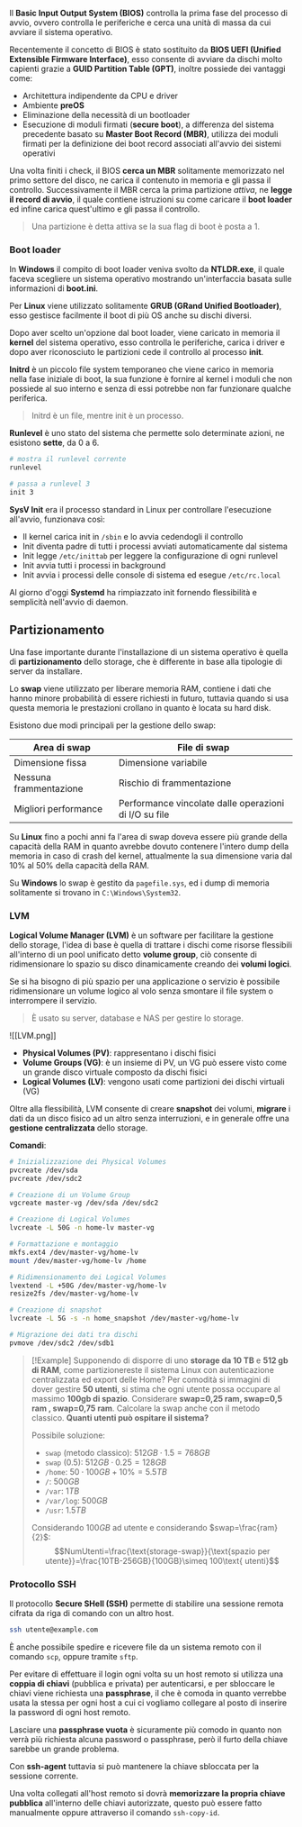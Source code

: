 Il **Basic Input Output System (BIOS)** controlla la prima fase del processo di avvio, ovvero controlla le periferiche e cerca una unità di massa da cui avviare il sistema operativo.

Recentemente il concetto di BIOS è stato sostituito da **BIOS UEFI (Unified Extensible Firmware Interface)**, esso consente di avviare da dischi molto capienti grazie a **GUID Partition Table (GPT)**, inoltre possiede dei vantaggi come:
- Architettura indipendente da CPU e driver
- Ambiente **preOS**
- Eliminazione della necessità di un bootloader
- Esecuzione di moduli firmati (**secure boot**), a differenza del sistema precedente basato su **Master Boot Record (MBR)**, utilizza dei moduli firmati per la definizione dei boot record associati all'avvio dei sistemi operativi

Una volta finiti i check, il BIOS **cerca un MBR** solitamente memorizzato nel primo settore del disco, ne carica il contenuto in memoria e gli passa il controllo.
Successivamente il MBR cerca la prima partizione _attiva_, ne **legge il record di avvio**, il quale contiene istruzioni su come caricare il **boot loader** ed infine carica quest'ultimo e gli passa il controllo.
>Una partizione è detta attiva se la sua flag di boot è posta a $1$.

### Boot loader
In **Windows** il compito di boot loader veniva svolto da **NTLDR.exe**, il quale faceva scegliere un sistema operativo mostrando un'interfaccia basata sulle informazioni di **boot.ini**.

Per **Linux** viene utilizzato solitamente **GRUB (GRand Unified Bootloader)**, esso gestisce facilmente il boot di più OS anche su dischi diversi.

Dopo aver scelto un'opzione dal boot loader, viene caricato in memoria il **kernel** del sistema operativo, esso controlla le periferiche, carica i driver e dopo aver riconosciuto le partizioni cede il controllo al processo **init**.

**Initrd** è un piccolo file system temporaneo che viene carico in memoria nella fase iniziale di boot, la sua funzione è fornire al kernel i moduli che non possiede al suo interno e senza di essi potrebbe non far funzionare qualche periferica.
>Initrd è un file, mentre init è un processo.

**Runlevel** è uno stato del sistema che permette solo determinate azioni, ne esistono **sette**, da $0$ a $6$.
```bash
# mostra il runlevel corrente
runlevel

# passa a runlevel 3
init 3
```

**SysV Init** era il processo standard in Linux per controllare l'esecuzione all'avvio, funzionava così:
- Il kernel carica init in `/sbin` e lo avvia cedendogli il controllo
- Init diventa padre di tutti i processi avviati automaticamente dal sistema
- Init legge `/etc/inittab` per leggere la configurazione di ogni runlevel
- Init avvia tutti i processi in background
- Init avvia i processi delle console di sistema ed esegue `/etc/rc.local`

Al giorno d'oggi **Systemd** ha rimpiazzato init fornendo flessibilità e semplicità nell'avvio di daemon.

## Partizionamento
Una fase importante durante l'installazione di un sistema operativo è quella di **partizionamento** dello storage, che è differente in base alla tipologie di server da installare.

Lo **swap** viene utilizzato per liberare memoria RAM, contiene i dati che hanno minore probabilità di essere richiesti in futuro, tuttavia quando si usa questa memoria le prestazioni crollano in quanto è locata su hard disk.

Esistono due modi principali per la gestione dello swap:

| Area di swap           | File di swap                                          |
| ---------------------- | ----------------------------------------------------- |
| Dimensione fissa       | Dimensione variabile                                  |
| Nessuna frammentazione | Rischio di frammentazione                             |
| Migliori performance   | Performance vincolate dalle operazioni di I/O su file |

Su **Linux** fino a pochi anni fa l'area di swap doveva essere più grande della capacità della RAM in quanto avrebbe dovuto contenere l'intero dump della memoria in caso di crash del kernel, attualmente la sua dimensione varia dal $10\%$ al $50\%$ della capacità della RAM.

Su **Windows** lo swap è gestito da `pagefile.sys`, ed i dump di memoria solitamente si trovano in `C:\Windows\System32`.

### LVM
**Logical Volume Manager (LVM)** è un software per facilitare la gestione dello storage, l'idea di base è quella di trattare i dischi come risorse flessibili all'interno di un pool unificato detto **volume group**, ciò consente di ridimensionare lo spazio su disco dinamicamente creando dei **volumi logici**.

Se si ha bisogno di più spazio per una applicazione o servizio è possibile ridimensionare un volume logico al volo senza smontare il file system o interrompere il servizio.
>È usato su server, database e NAS per gestire lo storage.

![[LVM.png]]
- **Physical Volumes (PV)**: rappresentano i dischi fisici
- **Volume Groups (VG)**: è un insieme di PV, un VG può essere visto come un grande disco virtuale composto da dischi fisici
- **Logical Volumes (LV)**: vengono usati come partizioni dei dischi virtuali (VG)

Oltre alla flessibilità, LVM consente di creare **snapshot** dei volumi, **migrare** i dati da un disco fisico ad un altro senza interruzioni, e in generale offre una **gestione centralizzata** dello storage.

**Comandi**:
```bash
# Inizializzazione dei Physical Volumes
pvcreate /dev/sda
pvcreate /dev/sdc2

# Creazione di un Volume Group
vgcreate master-vg /dev/sda /dev/sdc2

# Creazione di Logical Volumes
lvcreate -L 50G -n home-lv master-vg

# Formattazione e montaggio
mkfs.ext4 /dev/master-vg/home-lv
mount /dev/master-vg/home-lv /home

# Ridimensionamento dei Logical Volumes
lvextend -L +50G /dev/master-vg/home-lv
resize2fs /dev/master-vg/home-lv

# Creazione di snapshot
lvcreate -L 5G -s -n home_snapshot /dev/master-vg/home-lv

# Migrazione dei dati tra dischi
pvmove /dev/sdc2 /dev/sdb1
```

>[!Example]
>Supponendo di disporre di uno **storage da 10 TB** e **512 gb di RAM**, come partizionereste il sistema Linux con autenticazione centralizzata ed export delle Home? Per comodità si immagini di dover gestire **50 utenti**, si stima che ogni utente possa occupare al massimo **100gb di spazio**. Considerare **swap=0,25 ram, swap=0,5 ram , swap=0,75 ram**. Calcolare la swap anche con il metodo classico. **Quanti utenti può ospitare il sistema?**
>
>Possibile soluzione:
>- `swap` (metodo classico): $512GB\cdot 1.5 = 768GB$
>- `swap` ($0.5$): $512GB\cdot 0.25=128GB$
>- `/home`: $50\cdot 100GB+10\%=5.5TB$
>- `/`: $500GB$
>- `/var`: $1TB$
>- `/var/log`: $500GB$
>- `/usr`: $1.5TB$
>
>Considerando $100GB$ ad utente e considerando $swap=\frac{ram}{2}$:
>$$NumUtenti=\frac{\text{storage-swap}}{\text{spazio per utente}}=\frac{10TB-256GB}{100GB}\simeq 100\text{ utenti}$$ 

### Protocollo SSH
Il protocollo **Secure SHell (SSH)** permette di stabilire una sessione remota cifrata da riga di comando con un altro host.
```bash
ssh utente@example.com
```

È anche possibile spedire e ricevere file da un sistema remoto con il comando `scp`, oppure tramite `sftp`.

Per evitare di effettuare il login ogni volta su un host remoto si utilizza una **coppia di chiavi** (pubblica e privata) per autenticarsi, e per sbloccare le chiavi viene richiesta una **passphrase**, il che è comoda in quanto verrebbe usata la stessa per ogni host a cui ci vogliamo collegare al posto di inserire la password di ogni host remoto.

Lasciare una **passphrase vuota** è sicuramente più comodo in quanto non verrà più richiesta alcuna password o passphrase, però il furto della chiave sarebbe un grande problema.

Con **ssh-agent** tuttavia si può mantenere la chiave sbloccata per la sessione corrente.

Una volta collegati all'host remoto si dovrà **memorizzare la propria chiave pubblica** all'interno delle chiavi autorizzate, questo può essere fatto manualmente oppure attraverso il comando `ssh-copy-id`.


